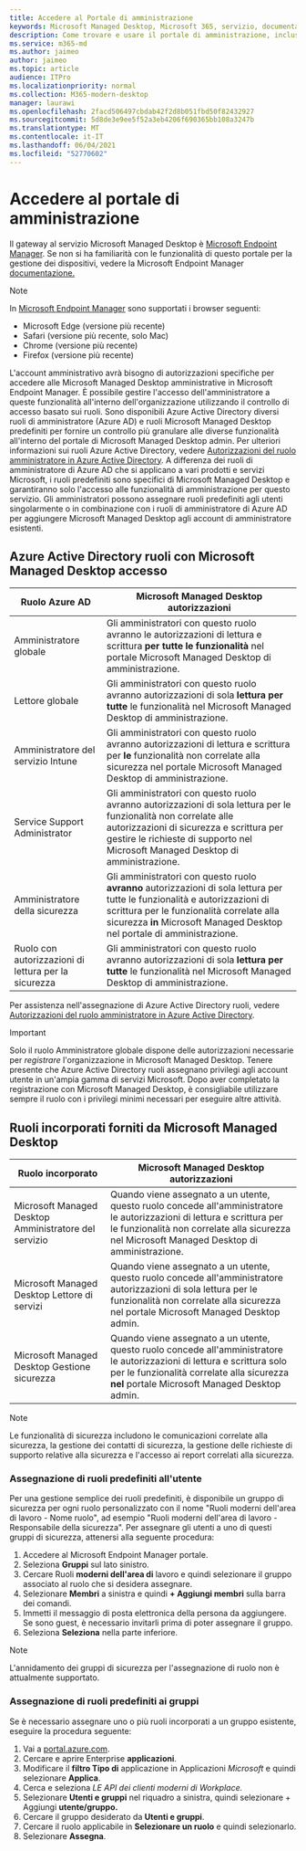 ```yaml
---
title: Accedere al Portale di amministrazione
keywords: Microsoft Managed Desktop, Microsoft 365, servizio, documentazione
description: Come trovare e usare il portale di amministrazione, incluso il controllo dell'accesso a esso.
ms.service: m365-md
ms.author: jaimeo
author: jaimeo
ms.topic: article
audience: ITPro
ms.localizationpriority: normal
ms.collection: M365-modern-desktop
manager: laurawi
ms.openlocfilehash: 2facd506497cbdab42f2d8b051fbd50f82432927
ms.sourcegitcommit: 5d8de3e9ee5f52a3eb4206f690365bb108a3247b
ms.translationtype: MT
ms.contentlocale: it-IT
ms.lasthandoff: 06/04/2021
ms.locfileid: "52770602"
---
```

# <a name="access-the-admin-portal"></a>Accedere al portale di amministrazione

Il gateway al servizio Microsoft Managed Desktop è [Microsoft Endpoint Manager](https://endpoint.microsoft.com/). Se non si ha familiarità con le funzionalità di questo portale per la gestione dei dispositivi, vedere la Microsoft Endpoint Manager [documentazione.](/mem/)

> [!NOTE]
> In [Microsoft Endpoint Manager](https://endpoint.microsoft.com/) sono supportati i browser seguenti:
> - Microsoft Edge (versione più recente)
> - Safari (versione più recente, solo Mac)
> - Chrome (versione più recente)
> - Firefox (versione più recente)

L'account amministrativo avrà bisogno di autorizzazioni specifiche per accedere alle Microsoft Managed Desktop amministrative in Microsoft Endpoint Manager. È possibile gestire l'accesso dell'amministratore a queste funzionalità all'interno dell'organizzazione utilizzando il controllo di accesso basato sui ruoli. Sono disponibili Azure Active Directory diversi ruoli di amministratore (Azure AD) e ruoli Microsoft Managed Desktop predefiniti per fornire un controllo più granulare alle diverse funzionalità all'interno del portale di Microsoft Managed Desktop admin. Per ulteriori informazioni sui ruoli Azure Active Directory, vedere [Autorizzazioni del ruolo amministratore in Azure Active Directory](/azure/active-directory/users-groups-roles/directory-assign-admin-roles). A differenza dei ruoli di amministratore di Azure AD che si applicano a vari prodotti e servizi Microsoft, i ruoli predefiniti sono specifici di Microsoft Managed Desktop e garantiranno solo l'accesso alle funzionalità di amministrazione per questo servizio. Gli amministratori possono assegnare ruoli predefiniti agli utenti singolarmente o in combinazione con i ruoli di amministratore di Azure AD per aggiungere Microsoft Managed Desktop agli account di amministratore esistenti.

## <a name="azure-active-directory-roles-with-microsoft-managed-desktop-access"></a>Azure Active Directory ruoli con Microsoft Managed Desktop accesso

|Ruolo Azure AD  |Microsoft Managed Desktop autorizzazioni  |
|---------|---------|
|Amministratore globale     | Gli amministratori con questo ruolo avranno le autorizzazioni di lettura e scrittura **per tutte le funzionalità** nel portale Microsoft Managed Desktop di amministrazione.         |
|Lettore globale     | Gli amministratori con questo ruolo avranno autorizzazioni di sola **lettura per tutte** le funzionalità nel Microsoft Managed Desktop di amministrazione.         |
|Amministratore del servizio Intune     |  Gli amministratori con questo ruolo avranno autorizzazioni di lettura e scrittura per **le** funzionalità non correlate alla sicurezza nel portale Microsoft Managed Desktop di amministrazione.       |
|Service Support Administrator     | Gli amministratori con questo  ruolo avranno autorizzazioni di sola  lettura per le funzionalità non correlate alle autorizzazioni di sicurezza e scrittura per gestire le richieste di supporto nel Microsoft Managed Desktop di amministrazione.         |
|Amministratore della sicurezza | Gli amministratori con questo ruolo **avranno** autorizzazioni di sola lettura per tutte le funzionalità e autorizzazioni di scrittura per le funzionalità correlate alla sicurezza **in** Microsoft Managed Desktop nel portale di amministrazione. |
|Ruolo con autorizzazioni di lettura per la sicurezza |Gli amministratori con questo ruolo avranno autorizzazioni di sola **lettura per tutte** le funzionalità nel Microsoft Managed Desktop di amministrazione.|

Per assistenza nell'assegnazione di Azure Active Directory ruoli, vedere [Autorizzazioni del ruolo amministratore in Azure Active Directory](/azure/active-directory/users-groups-roles/directory-assign-admin-roles).

> [!IMPORTANT]
> Solo il ruolo Amministratore globale dispone delle autorizzazioni necessarie per *registrare* l'organizzazione in Microsoft Managed Desktop. Tenere presente che Azure Active Directory ruoli assegnano privilegi agli account utente in un'ampia gamma di servizi Microsoft. Dopo aver completato la registrazione con Microsoft Managed Desktop, è  consigliabile utilizzare sempre il ruolo con i privilegi minimi necessari per eseguire altre attività.

## <a name="built-in-roles-provided-by-microsoft-managed-desktop"></a>Ruoli incorporati forniti da Microsoft Managed Desktop


|Ruolo incorporato  |Microsoft Managed Desktop autorizzazioni  |
|---------|---------|
|Microsoft Managed Desktop Amministratore del servizio  | Quando viene assegnato a un utente, questo ruolo concede all'amministratore le autorizzazioni di lettura e scrittura per le funzionalità non correlate alla sicurezza nel Microsoft Managed Desktop di amministrazione.   |
|Microsoft Managed Desktop Lettore di servizi | Quando viene assegnato a un utente, questo ruolo concede all'amministratore autorizzazioni di sola lettura per le funzionalità non correlate alla sicurezza nel portale Microsoft Managed Desktop admin.  |
|Microsoft Managed Desktop Gestione sicurezza |Quando viene assegnato a un utente, questo ruolo concede all'amministratore le autorizzazioni di lettura e scrittura solo per le funzionalità correlate alla sicurezza **nel** portale Microsoft Managed Desktop admin.   |

> [!NOTE]
> Le funzionalità di sicurezza includono le comunicazioni correlate alla sicurezza, la gestione dei contatti di sicurezza, la gestione delle richieste di supporto relative alla sicurezza e l'accesso ai report correlati alla sicurezza. 

### <a name="assigning-built-in-roles-to-user"></a>Assegnazione di ruoli predefiniti all'utente

Per una gestione semplice dei ruoli predefiniti, è disponibile un gruppo di sicurezza per ogni ruolo personalizzato con il nome "Ruoli moderni dell'area di lavoro _-_ Nome ruolo", ad esempio "Ruoli moderni dell'area di lavoro - Responsabile della sicurezza". Per assegnare gli utenti a uno di questi gruppi di sicurezza, attenersi alla seguente procedura:
1.  Accedere al Microsoft Endpoint Manager portale.
2.  Seleziona **Gruppi** sul lato sinistro.
3.  Cercare Ruoli **moderni dell'area di** lavoro e quindi selezionare il gruppo associato al ruolo che si desidera assegnare. 
4.  Selezionare **Membri** a sinistra e quindi **+ Aggiungi membri** sulla barra dei comandi.
5.  Immetti il messaggio di posta elettronica della persona da aggiungere. Se sono guest, è necessario invitarli prima di poter assegnare il gruppo.
6.  Seleziona **Seleziona** nella parte inferiore.

> [!NOTE]
> L'annidamento dei gruppi di sicurezza per l'assegnazione di ruolo non è attualmente supportato. 

### <a name="assigning-built-in-roles-to-groups"></a>Assegnazione di ruoli predefiniti ai gruppi

Se è necessario assegnare uno o più ruoli incorporati a un gruppo esistente, eseguire la procedura seguente:
1. Vai a [portal.azure.com](https://portal.azure.com/).
2. Cercare e aprire Enterprise **applicazioni**.
3. Modificare il **filtro Tipo di** applicazione in Applicazioni _Microsoft_ e quindi selezionare **Applica**.
4. Cerca e seleziona _LE API dei clienti moderni di Workplace._
5. Selezionare **Utenti e gruppi** nel riquadro a sinistra, quindi selezionare + Aggiungi **utente/gruppo.**
6. Cercare il gruppo desiderato da **Utenti e gruppi**.
7. Cercare il ruolo applicabile in **Selezionare un ruolo** e quindi selezionarlo.
8. Selezionare **Assegna**.
